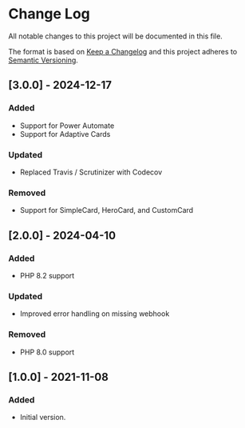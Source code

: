# Change Log
All notable changes to this project will be documented in this file.

The format is based on [Keep a Changelog](http://keepachangelog.com/)
and this project adheres to [Semantic Versioning](http://semver.org/).

## [3.0.0] - 2024-12-17
### Added
- Support for Power Automate
- Support for Adaptive Cards

### Updated
- Replaced Travis / Scrutinizer with Codecov

### Removed
- Support for SimpleCard, HeroCard, and CustomCard

## [2.0.0] - 2024-04-10
### Added
- PHP 8.2 support

### Updated
- Improved error handling on missing webhook

### Removed
- PHP 8.0 support

## [1.0.0] - 2021-11-08
### Added
- Initial version.
